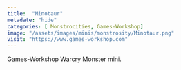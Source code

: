 ```yaml
---
title:  "Minotaur"
metadate: "hide"
categories: [ Monstrocities, Games-Workshop]
image: "/assets/images/minis/monstrosity/Minotaur.png"
visit: "https://www.games-workshop.com"
---
```

Games-Workshop Warcry Monster mini.